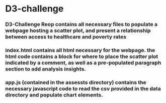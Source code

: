 # D3-challenge
### D3-Challenge Reop contains all necessary files to populate a webpage hosting a scatter plot, and present a relationship between access to healthcare and poverty rates

### index.html contains all html necessary for the webpage. the html code contains a block for where to place the scatter plot indicated by a comment, as well as a pre-populated paragraph section to add analysis insights.

### app.js (contained in the assessts directory) contains the necessary javascript code to read the csv provided in the data directory and populate chart elements.
